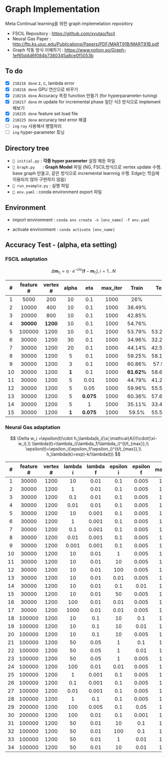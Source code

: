 # Graph Implementation

Meta Continual learning을 위한 graph implemetation repository

- FSCIL Repository : https://github.com/xyutao/fscil
- Neural Gas Paper : http://ftp.ks.uiuc.edu/Publications/Papers/PDF/MART91B/MART91B.pdf
- Graph 작동 방식 이해하기 : https://www.notion.so/Graph-1ef65d4d6f084b7380345a8ce0f5053b



## To do

- [x] `210216 done` z, c, lambda error 
- [x] `210216 done` GPU 연산으로 바꾸기  
- [x] `210216 done` Accuracy 측정 function 만들기 (for hyperparameter-tuning)
- [x] `210217 done` m update for incremental phase 일단 식3 방식으로 implement 해보기
- [x] `210225 done`  feature set load file 
- [x] `210225 done` accuracy test error 해결
- [ ] `ing` `ray` 사용해서 병렬처리
- [ ] `ing` hyper-parameter 튜닝

## Directory tree

- `📄 initial.py` :  **각종 hyper parameter** 설정 해둔 파일
- `📄 Graph.py   ` :  **Graph Model** 파일 (NG, FSCIL방식으로 vertex update 수행. base graph 만들고, 같은 방식으로 incremental learnnig 수행. Edge는 학습에 이용되지 않아 구현하지 않음)
- `📄 run_example.py` : 실행 파일
- `📄 env.yaml` : conda environment export 파일



## Environment 

- import environment : `conda env create -n [env_name] -f env.yaml`

- activate environment : `conda activate [env_name]`



## Accuracy Test - (alpha, eta setting)

### FSCIL adaptation

$$
\Delta{\mathbf{m}}_{r_i} = \eta\cdot e^{-i/\alpha}(\mathbf{f}-\mathbf{m}_{r_i}), i=1\dots N
$$

|  #   | feature # | vertex # | alpha |    eta    | max_iter |   Train    |  Test  |
| :--: | :-------: | :------: | :---: | :-------: | :------: | :--------: | :----: |
|  1   |   5000    |   200    |  10   |    0.1    |   1000   |    26%     |        |
|  2   |   10000   |   400    |  10   |    0.1    |   1000   |   38.49%   |        |
|  3   |   20000   |   800    |  10   |    0.1    |   1000   |   42.85%   |        |
|  4   | **30000** | **1200** |  10   |    0.1    |   1000   |   54.76%   |        |
|  5   |  100000   |   1200   |  10   |    0.1    |   1000   |   53.79%   | 53.23% |
|  6   |   30000   |   1200   |  30   |    0.1    |   1000   |   34.96%   | 32.27% |
|  7   |   30000   |   1200   |  20   |    0.1    |   1000   |   44.14%   | 42.53% |
|  8   |   30000   |   1200   |   5   |    0.1    |   1000   |   59.25%   | 58.13% |
|  9   |   30000   |   1200   |   3   |    0.1    |   1000   |   60.86%   | 57.9%  |
|  10  |   30000   |   1200   | **1** |    0.1    |   1000   | **61.62%** | 58.67% |
|  11  |   30000   |   1200   |   5   |   0.01    |   1000   |   44.79%   | 41.27% |
|  12  |   30000   |   1200   |   5   |   0.05    |   1000   |   59.96%   | 55.53% |
|  13  |   30000   |   1200   |   5   | **0.075** |   1000   |   60.36%   | 57.63% |
|  14  |   30000   |   1200   |   5   |     1     |   1000   |   35.11%   | 33.43% |
|  15  |   30000   |   1200   | **1** | **0.075** |   1000   |   59.5%    | 55.58% |



### Neural Gas adaptation

$$
\Delta w_i =\epsilon(t)\cdot h_\lambda(k_i(\xi,\mathcal{A}))\cdot(\xi-w_i),\\
\lambda(t)=\lambda_i(\lambda_f/\lambda_i)^{t/t_{max}},\\
\epsilon(t)=\epsilon_i(\epsilon_f/\epsilon_i)^{t/t_{max}},\\
h_\lambda(k)=exp(-k/\lambda(t))
$$

|  #   | feature # | vertex # | lambda i | lambda f | epsilon i | epsilon f | max_iter | Train  |
| :--: | :-------: | :------: | :------: | :------: | :-------: | :-------: | :------: | :----: |
|  1   |   30000   |   1200   |    10    |   0.01   |    0.1    |   0.005   |   1000   | 56.99% |
|  2   |   30000   |   1200   |    1     |   0.01   |    0.1    |   0.005   |   1000   | 52.58% |
|  3   |   30000   |   1200   |   0.1    |   0.01   |    0.1    |   0.005   |   1000   | 51.67% |
|  4   |   30000   |   1200   |   0.01   |   0.01   |    0.1    |   0.005   |   1000   | 51.65% |
|  5   |   30000   |   1200   |    10    |  0.001   |    0.1    |   0.005   |   1000   | 56.07% |
|  6   |   30000   |   1200   |    1     |  0.001   |    0.1    |   0.005   |   1000   | 50.61% |
|  7   |   30000   |   1200   |   0.1    |  0.001   |    0.1    |   0.005   |   1000   | 49.72% |
|  8   |   30000   |   1200   |   0.01   |  0.001   |    0.1    |   0.005   |   1000   | 50.55% |
|  9   |   30000   |   1200   |  0.001   |  0.001   |    0.1    |   0.005   |   1000   | 51.22% |
|  10  |   30000   |   1200   |    10    |   0.01   |     1     |   0.005   |   1000   | 57.36% |
|  11  |   30000   |   1200   |    10    |   0.01   |    10     |   0.005   |   1000   | 58.62% |
|  12  |   30000   |   1200   |    10    |   0.01   |    100    |   0.005   |   1000   | 58.39% |
|  13  |   30000   |   1200   |    10    |   0.01   |   0.01    |   0.005   |   1000   | 58.87% |
|  14  |   30000   |   1200   |    10    |   0.01   |    0.1    |   0.01    |   1000   | 57.56% |
|  15  |   30000   |   1200   |    10    |   0.01   |    50     |   0.005   |   1000   | 58.68% |
|  16  |   30000   |   1200   |   100    |   0.01   |   0.01    |   0.005   |   1000   | 59.15% |
|  17  |   30000   |   1200   |   1000   |   0.01   |   0.01    |   0.005   |   1000   | 55.40% |
|  18  |  100000   |   1200   |    10    |   0.1    |    10     |    0.1    |   1000   | 64.97% |
|  19  |  100000   |   1200   |    10    |   0.1    |    10     |   0.01    |   1000   | 66.29% |
|  20  |  100000   |   1200   |    10    |   0.1    |    10     |   0.005   |   1000   | 66.41% |
|  21  |  100000   |   1200   |    50    |   0.05   |     1     |    0.1    |   1000   | 66.16% |
|  22  |  100000   |   1200   |    50    |   0.05   |     1     |   0.01    |   1000   | 65.32% |
|  23  |  100000   |   1200   |    50    |   0.05   |     1     |   0.005   |   1000   | 65.34% |
|  24  |  100000   |   1200   |   100    |   0.01   |   0.01    |   0.005   |   1000   | 66.12% |
|  25  |  100000   |   1200   |    1     |  0.001   |    0.1    |   0.005   |   1000   | 65.31% |
|  26  |  100000   |   1200   |   0.1    |  0.001   |    0.1    |   0.005   |   1000   | 61.97% |
|  27  |  100000   |   1200   |   0.01   |  0.001   |    0.1    |   0.005   |   1000   | 62.70% |
|  28  |  100000   |   1200   |    1     |   0.1    |    0.1    |   0.005   |   1000   | 64.21% |
|  29  |  200000   |   1200   |   100    |  0.005   |    0.1    |   0.05    |   1200   | 67.83% |
|  30  |  200000   |   1200   |   100    |   0.01   |    0.1    |   0.001   |   1200   | 67.98% |
|  31  |  100000   |   1200   |    50    |   0.01   |    10     |    0.1    |   1200   | 65.69% |
|  32  |  100000   |   1200   |    50    |   0.01   |    100    |    0.1    |   1200   | 65.76% |
|  33  |  100000   |   1200   |    50    |   0.01   |     1     |   0.01    |   1200   | 66.11% |
|  34  |  100000   |   1200   |    50    |   0.01   |    10     |   0.01    |   1200   | 65.86% |

